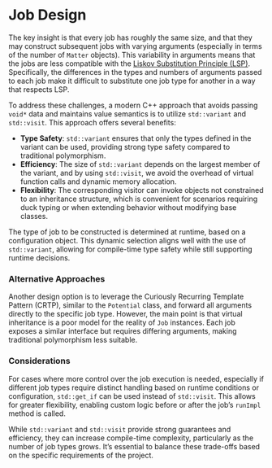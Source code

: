 # Job Design

The key insight is that every job has roughly the same size, and that they may
construct subsequent jobs with varying arguments (especially in terms of the
number of `Matter` objects). This variability in arguments means that the jobs
are less compatible with the [Liskov Substitution Principle
(LSP)](https://www.wikiwand.com/en/Liskov_substitution_principle). Specifically,
the differences in the types and numbers of arguments passed to each job make it
difficult to substitute one job type for another in a way that respects LSP.

To address these challenges, a modern C++ approach that avoids passing `void*`
data and maintains value semantics is to utilize `std::variant` and
`std::visit`. This approach offers several benefits:

- **Type Safety**: `std::variant` ensures that only the types defined in the
  variant can be used, providing strong type safety compared to traditional
  polymorphism.
- **Efficiency**: The size of `std::variant` depends on the largest member of
  the variant, and by using `std::visit`, we avoid the overhead of virtual
  function calls and dynamic memory allocation.
- **Flexibility**: The corresponding visitor can invoke objects not constrained
  to an inheritance structure, which is convenient for scenarios requiring duck
  typing or when extending behavior without modifying base classes.

The type of job to be constructed is determined at runtime, based on a
configuration object. This dynamic selection aligns well with the use of
`std::variant`, allowing for compile-time type safety while still supporting
runtime decisions.

### Alternative Approaches

Another design option is to leverage the Curiously Recurring Template Pattern
(CRTP), similar to the `Potential` class, and forward all arguments directly to
the specific job type. However, the main point is that virtual inheritance is a
poor model for the reality of `Job` instances. Each job exposes a similar
interface but requires differing arguments, making traditional polymorphism less
suitable.

### Considerations

For cases where more control over the job execution is needed, especially if
different job types require distinct handling based on runtime conditions or
configuration, `std::get_if` can be used instead of `std::visit`. This allows
for greater flexibility, enabling custom logic before or after the job’s
`runImpl` method is called.

While `std::variant` and `std::visit` provide strong guarantees and efficiency,
they can increase compile-time complexity, particularly as the number of job
types grows. It’s essential to balance these trade-offs based on the specific
requirements of the project.
